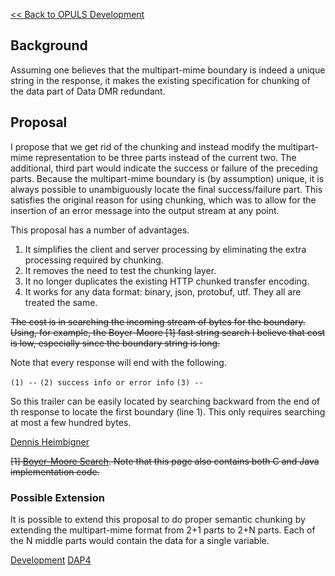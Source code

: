 [\<\< Back to OPULS Development](OPULS_Development "wikilink")

## Background

Assuming one believes that the multipart-mime boundary is indeed a
unique string in the response, it makes the existing specification for
chunking of the data part of Data DMR redundant.

## Proposal

I propose that we get rid of the chunking and instead modify the
multipart-mime representation to be three parts instead of the current
two. The additional, third part would indicate the success or failure of
the preceding parts. Because the multipart-mime boundary is (by
assumption) unique, it is always possible to unambiguously locate the
final success/failure part. This satisfies the original reason for using
chunking, which was to allow for the insertion of an error message into
the output stream at any point.

This proposal has a number of advantages.

1.  It simplifies the client and server processing by eliminating the
    extra processing required by chunking.
2.  It removes the need to test the chunking layer.
3.  It no longer duplicates the existing HTTP chunked transfer encoding.
4.  It works for any data format: binary, json, protobuf, utf. They all
    are treated the same.

~~The cost is in searching the incoming stream of bytes for the
boundary. Using, for example, the Boyer-Moore \[1\] fast string search I
believe that cost is low, especially since the boundary string is
long.~~

Note that every response will end with the following.

`(1) --`<boundary>
`(2) success info or error info`
`(3) --`<boundary>

So this trailer can be easily located by searching backward from the end
of th response to locate the first boundary (line 1). This only requires
searching at most a few hundred bytes.

[Dennis Heimbigner](User:dmh "wikilink")

~~\[1\] [Boyer-Moore
Search](http://en.wikipedia.org/wiki/Boyer%E2%80%93Moore_string_search_algorithm).
Note that this page also contains both C and Java implementation code.~~

### Possible Extension

It is possible to extend this proposal to do proper semantic chunking by
extending the multipart-mime format from 2+1 parts to 2+N parts. Each of
the N middle parts would contain the data for a single variable.

[Development](Category:Development "wikilink")
[DAP4](Category:DAP4 "wikilink")